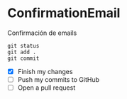 # ConfirmationEmail
Confirmación de emails

```
git status
git add .
git commit
```

- [x] Finish my changes
- [ ] Push my commits to GitHub
- [ ] Open a pull request
